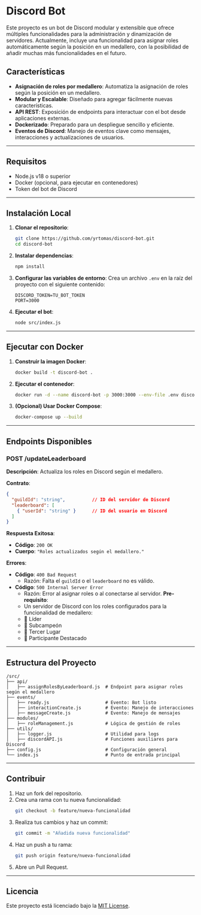 
# **Discord Bot**

Este proyecto es un bot de Discord modular y extensible que ofrece múltiples funcionalidades para la administración y dinamización de servidores. Actualmente, incluye una funcionalidad para asignar roles automáticamente según la posición en un medallero, con la posibilidad de añadir muchas más funcionalidades en el futuro.

## **Características**
- **Asignación de roles por medallero**: Automatiza la asignación de roles según la posición en un medallero.
- **Modular y Escalable**: Diseñado para agregar fácilmente nuevas características.
- **API REST**: Exposición de endpoints para interactuar con el bot desde aplicaciones externas.
- **Dockerizado**: Preparado para un despliegue sencillo y eficiente.
- **Eventos de Discord**: Manejo de eventos clave como mensajes, interacciones y actualizaciones de usuarios.

---

## **Requisitos**

- Node.js v18 o superior
- Docker (opcional, para ejecutar en contenedores)
- Token del bot de Discord

---

## **Instalación Local**

1. **Clonar el repositorio**:
   ```bash
   git clone https://github.com/yrtomas/discord-bot.git
   cd discord-bot
   ```

2. **Instalar dependencias**:
   ```bash
   npm install
   ```

3. **Configurar las variables de entorno**:
   Crea un archivo `.env` en la raíz del proyecto con el siguiente contenido:
   ```plaintext
   DISCORD_TOKEN=TU_BOT_TOKEN
   PORT=3000
   ```

4. **Ejecutar el bot**:
   ```bash
   node src/index.js
   ```

---

## **Ejecutar con Docker**

1. **Construir la imagen Docker**:
   ```bash
   docker build -t discord-bot .
   ```

2. **Ejecutar el contenedor**:
   ```bash
   docker run -d --name discord-bot -p 3000:3000 --env-file .env discord-bot
   ```

3. **(Opcional) Usar Docker Compose**:
   ```bash
   docker-compose up --build
   ```

---

## **Endpoints Disponibles**

### **POST /updateLeaderboard**
**Descripción**: Actualiza los roles en Discord según el medallero.

**Contrato**:
```json
{
  "guildId": "string",          // ID del servidor de Discord
  "leaderboard": [
    { "userId": "string" }      // ID del usuario en Discord
  ]
}
```

**Respuesta Exitosa**:
- **Código**: `200 OK`
- **Cuerpo**: `"Roles actualizados según el medallero."`

**Errores**:
- **Código**: `400 Bad Request`
  - Razón: Falta el `guildId` o el `leaderboard` no es válido.
- **Código**: `500 Internal Server Error`
  - Razón: Error al asignar roles o al conectarse al servidor.
**Pre-requisito**:
  - Un servidor de Discord con los roles configurados para la funcionalidad de medallero:
  - 🥇 Líder
  - 🥈 Subcampeón
  - 🥉 Tercer Lugar
  - 💪 Participante Destacado

---

## **Estructura del Proyecto**

```plaintext
/src/
├── api/
│   ├── assignRolesByLeaderboard.js  # Endpoint para asignar roles según el medallero
├── events/
│   ├── ready.js                     # Evento: Bot listo
│   ├── interactionCreate.js         # Evento: Manejo de interacciones
│   ├── messageCreate.js             # Evento: Manejo de mensajes
├── modules/
│   ├── roleManagement.js            # Lógica de gestión de roles
├── utils/
│   ├── logger.js                    # Utilidad para logs
│   ├── discordAPI.js                # Funciones auxiliares para Discord
├── config.js                        # Configuración general
└── index.js                         # Punto de entrada principal
```

---

## **Contribuir**

1. Haz un fork del repositorio.
2. Crea una rama con tu nueva funcionalidad:
   ```bash
   git checkout -b feature/nueva-funcionalidad
   ```
3. Realiza tus cambios y haz un commit:
   ```bash
   git commit -m "Añadida nueva funcionalidad"
   ```
4. Haz un push a tu rama:
   ```bash
   git push origin feature/nueva-funcionalidad
   ```
5. Abre un Pull Request.

---

## **Licencia**

Este proyecto está licenciado bajo la [MIT License](LICENSE).
